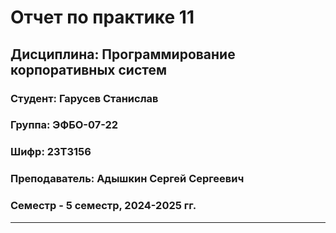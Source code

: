 # Отчет по практике 11
## Дисциплина: Программирование корпоративных систем
### Студент: Гарусев Станислав
### Группа: ЭФБО-07-22
### Шифр: 23Т3156
### Преподаватель: Адышкин Сергей Сергеевич
### Семестр - 5 семестр, 2024-2025 гг.
_____
